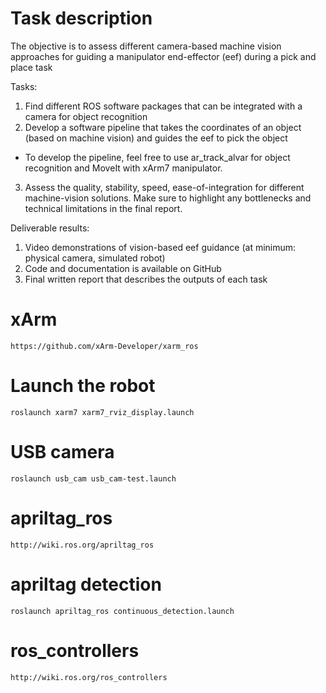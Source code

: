 <a id="top"></a>
# Task description

The objective is to assess different camera-based machine vision approaches for guiding a manipulator end-effector (eef) during a pick and place task

Tasks:
1) Find different ROS software packages that can be integrated with a camera for object recognition
2) Develop a software pipeline that takes the coordinates of an object (based on machine vision) and guides the eef to pick the object
  - To develop the pipeline, feel free to use ar_track_alvar for object recognition and MoveIt with xArm7 manipulator. 
3) Assess the quality, stability, speed, ease-of-integration for different machine-vision solutions. Make sure to highlight any bottlenecks and technical limitations in the final report. 

Deliverable results:
1) Video demonstrations of vision-based eef guidance (at minimum: physical camera, simulated robot)
2) Code and documentation is available on GitHub
3) Final written report that describes the outputs of each task


# xArm
```
https://github.com/xArm-Developer/xarm_ros
```
# Launch the robot 
```
roslaunch xarm7 xarm7_rviz_display.launch
```
# USB camera
```
roslaunch usb_cam usb_cam-test.launch
```
# apriltag_ros
```
http://wiki.ros.org/apriltag_ros
```
# apriltag detection
```
roslaunch apriltag_ros continuous_detection.launch
```
# ros_controllers
```
http://wiki.ros.org/ros_controllers
```
